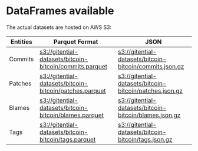 # DataFrames available

The actual datasets are hosted on AWS S3:

Entities|Parquet Format|JSON
---|---|---
Commits|[s3://gitential-datasets/bitcoin-bitcoin/commits.parquet](https://s3.amazonaws.com/gitential-datasets/bitcoin-bitcoin/commits.parquet)|[s3://gitential-datasets/bitcoin-bitcoin/commits.json.gz](https://s3.amazonaws.com/gitential-datasets/bitcoin-bitcoin/commits.json.gz)
Patches|[s3://gitential-datasets/bitcoin-bitcoin/patches.parquet](https://s3.amazonaws.com/gitential-datasets/bitcoin-bitcoin/patches.parquet)|[s3://gitential-datasets/bitcoin-bitcoin/patches.json.gz](https://s3.amazonaws.com/gitential-datasets/bitcoin-bitcoin/patches.json.gz)
Blames|[s3://gitential-datasets/bitcoin-bitcoin/blames.parquet](https://s3.amazonaws.com/gitential-datasets/bitcoin-bitcoin/blames.parquet)|[s3://gitential-datasets/bitcoin-bitcoin/blames.json.gz](https://s3.amazonaws.com/gitential-datasets/bitcoin-bitcoin/blames.json.gz)
Tags|[s3://gitential-datasets/bitcoin-bitcoin/tags.parquet](https://s3.amazonaws.com/gitential-datasets/bitcoin-bitcoin/tags.parquet)|[s3://gitential-datasets/bitcoin-bitcoin/tags.json.gz](https://s3.amazonaws.com/gitential-datasets/bitcoin-bitcoin/tags.json.gz)
